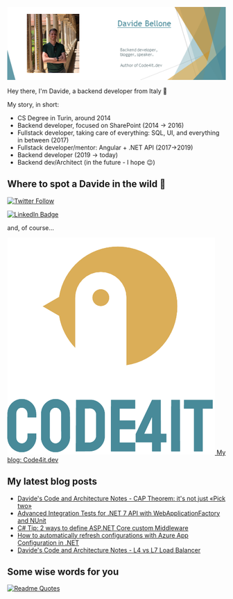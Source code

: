 ![Profile banner](./DavideBellone.png)

Hey there, I'm Davide, a backend developer from Italy 🤏 

My story, in short:

* CS Degree in Turin, around 2014
* Backend developer, focused on SharePoint (2014 -> 2016)
* Fullstack developer, taking care of everything: SQL, UI, and everything in between (2017)
* Fullstack developer/mentor: Angular + .NET API (2017->2019)
* Backend developer (2019 -> today)
* Backend dev/Architect (in the future - I hope 😉)

## Where to spot a Davide in the wild 🦏

[![Twitter Follow](https://img.shields.io/twitter/follow/BelloneDavide?label=Let%27s%20get%20in%20touch%20on%20Twitter&style=social)](https://twitter.com/BelloneDavide)

[![LinkedIn Badge](https://img.shields.io/badge/LinkedIn-Profile-informational?style=social&logo=linkedin)](https://www.linkedin.com/in/bellonedavide/)

and, of course...

[![Personal blog](./logo_small.png) My blog: Code4it.dev](https://www.code4it.dev/)


## My latest blog posts

<!-- BLOG-POST-LIST:START -->
- [Davide&#39;s Code and Architecture Notes - CAP Theorem: it&#39;s not just «Pick two»](https://www.code4it.dev/architecture-notes/cap-theorem/)
- [Advanced Integration Tests for .NET 7 API with WebApplicationFactory and NUnit](https://www.code4it.dev/blog/advanced-integration-tests-webapplicationfactory/)
- [C# Tip: 2 ways to define ASP.NET Core custom Middleware](https://www.code4it.dev/csharptips/custom-middleware/)
- [How to automatically refresh configurations with Azure App Configuration in .NET](https://www.code4it.dev/blog/azure-app-configuration-refresh-config/)
- [Davide&#39;s Code and Architecture Notes - L4 vs L7 Load Balancer](https://www.code4it.dev/architecture-notes/l4-vs-l7-load-balancers/)
<!-- BLOG-POST-LIST:END -->



## Some wise words for you

[![Readme Quotes](https://quotes-github-readme.vercel.app/api?type=horizontal&theme=light)](https://github.com/piyushsuthar/github-readme-quotes)
